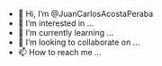 - 👋 Hi, I’m @JuanCarlosAcostaPeraba
- 👀 I’m interested in ...
- 🌱 I’m currently learning ...
- 💞️ I’m looking to collaborate on ...
- 📫 How to reach me ...

<!---
JuanCarlosAcostaPeraba/JuanCarlosAcostaPeraba is a ✨ special ✨ repository because its `README.md` (this file) appears on your GitHub profile.
You can click the Preview link to take a look at your changes.
--->
